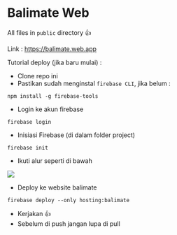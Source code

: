 # Balimate Web

All files in `public` directory 👍

Link :
https://balimate.web.app

Tutorial deploy (jika baru mulai) :
- Clone repo ini
- Pastikan sudah menginstal `firebase CLI`, jika belum :
```
npm install -g firebase-tools
```
- Login ke akun firebase
```
firebase login
```
- Inisiasi Firebase (di dalam folder project)
```
firebase init
```
- Ikuti alur seperti di bawah
<img src="https://storage.googleapis.com/gambara/Screenshot%20(767).png" />

- Deploy ke website balimate
```
firebase deploy --only hosting:balimate
```
- Kerjakan 👍
- Sebelum di push jangan lupa di pull
